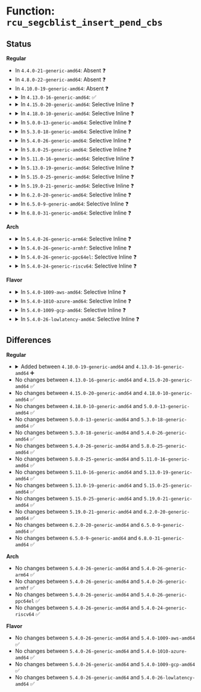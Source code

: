 # Function: <code>rcu_segcblist_insert_pend_cbs</code>

## Status
<b>Regular</b>
<ul>
<li>
In <code>4.4.0-21-generic-amd64</code>: Absent ❓
</li>
<li>
In <code>4.8.0-22-generic-amd64</code>: Absent ❓
</li>
<li>
In <code>4.10.0-19-generic-amd64</code>: Absent ❓
</li>
<li>
<details>
<summary>In <code>4.13.0-16-generic-amd64</code>: ✅</summary>

```c
void rcu_segcblist_insert_pend_cbs(struct rcu_segcblist * rsclp, struct rcu_cblist * rclp)
```

```json
{
  "name": "rcu_segcblist_insert_pend_cbs",
  "collision_type": "Unique Global",
  "inline_type": "No",
  "funcs": [
    {
      "addr": 18446744071579857952,
      "name": "rcu_segcblist_insert_pend_cbs",
      "external": true,
      "loc": "kernel/rcu/rcu_segcblist.c:368",
      "file": "kernel/rcu/rcu_segcblist.c",
      "inline": "seen, unknown",
      "caller_inline": [],
      "caller_func": [
        "kernel/rcu/tree.c:rcutree_dead_cpu"
      ]
    }
  ],
  "symbols": [
    {
      "addr": 18446744071579857952,
      "name": "rcu_segcblist_insert_pend_cbs",
      "section": ".text",
      "bind": "STB_GLOBAL",
      "size": 45
    }
  ]
}
```
</details>
</li>
<li>
<details>
<summary>In <code>4.15.0-20-generic-amd64</code>: Selective Inline ❓</summary>

```c
void rcu_segcblist_insert_pend_cbs(struct rcu_segcblist * rsclp, struct rcu_cblist * rclp)
```

```json
{
  "name": "rcu_segcblist_insert_pend_cbs",
  "collision_type": "Unique Global",
  "inline_type": "Selective",
  "funcs": [
    {
      "addr": 18446744071579899294,
      "name": "rcu_segcblist_insert_pend_cbs",
      "external": true,
      "loc": "kernel/rcu/rcu_segcblist.c:285",
      "file": "kernel/rcu/rcu_segcblist.c",
      "inline": "not declared, inlined",
      "caller_inline": [
        "kernel/rcu/rcu_segcblist.c:rcu_segcblist_merge"
      ],
      "caller_func": []
    }
  ],
  "symbols": [
    {
      "addr": 18446744071579898656,
      "name": "rcu_segcblist_insert_pend_cbs",
      "section": ".text",
      "bind": "STB_GLOBAL",
      "size": 45
    }
  ]
}
```
</details>
</li>
<li>
<details>
<summary>In <code>4.18.0-10-generic-amd64</code>: Selective Inline ❓</summary>

```c
void rcu_segcblist_insert_pend_cbs(struct rcu_segcblist * rsclp, struct rcu_cblist * rclp)
```

```json
{
  "name": "rcu_segcblist_insert_pend_cbs",
  "collision_type": "Unique Global",
  "inline_type": "Selective",
  "funcs": [
    {
      "addr": 18446744071579933166,
      "name": "rcu_segcblist_insert_pend_cbs",
      "external": true,
      "loc": "kernel/rcu/rcu_segcblist.c:285",
      "file": "kernel/rcu/rcu_segcblist.c",
      "inline": "not declared, inlined",
      "caller_inline": [
        "kernel/rcu/rcu_segcblist.c:rcu_segcblist_merge"
      ],
      "caller_func": []
    }
  ],
  "symbols": [
    {
      "addr": 18446744071579932592,
      "name": "rcu_segcblist_insert_pend_cbs",
      "section": ".text",
      "bind": "STB_GLOBAL",
      "size": 45
    }
  ]
}
```
</details>
</li>
<li>
<details>
<summary>In <code>5.0.0-13-generic-amd64</code>: Selective Inline ❓</summary>

```c
void rcu_segcblist_insert_pend_cbs(struct rcu_segcblist * rsclp, struct rcu_cblist * rclp)
```

```json
{
  "name": "rcu_segcblist_insert_pend_cbs",
  "collision_type": "Unique Global",
  "inline_type": "Selective",
  "funcs": [
    {
      "addr": 18446744071579980222,
      "name": "rcu_segcblist_insert_pend_cbs",
      "external": true,
      "loc": "kernel/rcu/rcu_segcblist.c:285",
      "file": "kernel/rcu/rcu_segcblist.c",
      "inline": "not declared, inlined",
      "caller_inline": [
        "kernel/rcu/rcu_segcblist.c:rcu_segcblist_merge"
      ],
      "caller_func": []
    }
  ],
  "symbols": [
    {
      "addr": 18446744071579979648,
      "name": "rcu_segcblist_insert_pend_cbs",
      "section": ".text",
      "bind": "STB_GLOBAL",
      "size": 45
    }
  ]
}
```
</details>
</li>
<li>
<details>
<summary>In <code>5.3.0-18-generic-amd64</code>: Selective Inline ❓</summary>

```c
void rcu_segcblist_insert_pend_cbs(struct rcu_segcblist * rsclp, struct rcu_cblist * rclp)
```

```json
{
  "name": "rcu_segcblist_insert_pend_cbs",
  "collision_type": "Unique Global",
  "inline_type": "Selective",
  "funcs": [
    {
      "addr": 18446744071580020718,
      "name": "rcu_segcblist_insert_pend_cbs",
      "external": true,
      "loc": "kernel/rcu/rcu_segcblist.c:272",
      "file": "kernel/rcu/rcu_segcblist.c",
      "inline": "not declared, inlined",
      "caller_inline": [
        "kernel/rcu/rcu_segcblist.c:rcu_segcblist_merge"
      ],
      "caller_func": []
    }
  ],
  "symbols": [
    {
      "addr": 18446744071580020144,
      "name": "rcu_segcblist_insert_pend_cbs",
      "section": ".text",
      "bind": "STB_GLOBAL",
      "size": 45
    }
  ]
}
```
</details>
</li>
<li>
<details>
<summary>In <code>5.4.0-26-generic-amd64</code>: Selective Inline ❓</summary>

```c
void rcu_segcblist_insert_pend_cbs(struct rcu_segcblist * rsclp, struct rcu_cblist * rclp)
```

```json
{
  "name": "rcu_segcblist_insert_pend_cbs",
  "collision_type": "Unique Global",
  "inline_type": "Selective",
  "funcs": [
    {
      "addr": 18446744071580071713,
      "name": "rcu_segcblist_insert_pend_cbs",
      "external": true,
      "loc": "kernel/rcu/rcu_segcblist.c:396",
      "file": "kernel/rcu/rcu_segcblist.c",
      "inline": "not declared, inlined",
      "caller_inline": [
        "kernel/rcu/rcu_segcblist.c:rcu_segcblist_merge"
      ],
      "caller_func": []
    }
  ],
  "symbols": [
    {
      "addr": 18446744071580071072,
      "name": "rcu_segcblist_insert_pend_cbs",
      "section": ".text",
      "bind": "STB_GLOBAL",
      "size": 45
    }
  ]
}
```
</details>
</li>
<li>
<details>
<summary>In <code>5.8.0-25-generic-amd64</code>: Selective Inline ❓</summary>

```c
void rcu_segcblist_insert_pend_cbs(struct rcu_segcblist * rsclp, struct rcu_cblist * rclp)
```

```json
{
  "name": "rcu_segcblist_insert_pend_cbs",
  "collision_type": "Unique Global",
  "inline_type": "Selective",
  "funcs": [
    {
      "addr": 18446744071580130286,
      "name": "rcu_segcblist_insert_pend_cbs",
      "external": true,
      "loc": "kernel/rcu/rcu_segcblist.c:377",
      "file": "kernel/rcu/rcu_segcblist.c",
      "inline": "not declared, inlined",
      "caller_inline": [
        "kernel/rcu/rcu_segcblist.c:rcu_segcblist_merge"
      ],
      "caller_func": []
    }
  ],
  "symbols": [
    {
      "addr": 18446744071580129776,
      "name": "rcu_segcblist_insert_pend_cbs",
      "section": ".text",
      "bind": "STB_GLOBAL",
      "size": 34
    }
  ]
}
```
</details>
</li>
<li>
<details>
<summary>In <code>5.11.0-16-generic-amd64</code>: Selective Inline ❓</summary>

```c
void rcu_segcblist_insert_pend_cbs(struct rcu_segcblist * rsclp, struct rcu_cblist * rclp)
```

```json
{
  "name": "rcu_segcblist_insert_pend_cbs",
  "collision_type": "Unique Global",
  "inline_type": "Selective",
  "funcs": [
    {
      "addr": 18446744071580108510,
      "name": "rcu_segcblist_insert_pend_cbs",
      "external": true,
      "loc": "kernel/rcu/rcu_segcblist.c:377",
      "file": "kernel/rcu/rcu_segcblist.c",
      "inline": "not declared, inlined",
      "caller_inline": [
        "kernel/rcu/rcu_segcblist.c:rcu_segcblist_merge"
      ],
      "caller_func": []
    }
  ],
  "symbols": [
    {
      "addr": 18446744071580107968,
      "name": "rcu_segcblist_insert_pend_cbs",
      "section": ".text",
      "bind": "STB_GLOBAL",
      "size": 34
    }
  ]
}
```
</details>
</li>
<li>
<details>
<summary>In <code>5.13.0-19-generic-amd64</code>: Selective Inline ❓</summary>

```c
void rcu_segcblist_insert_pend_cbs(struct rcu_segcblist * rsclp, struct rcu_cblist * rclp)
```

```json
{
  "name": "rcu_segcblist_insert_pend_cbs",
  "collision_type": "Unique Global",
  "inline_type": "Selective",
  "funcs": [
    {
      "addr": 18446744071580112295,
      "name": "rcu_segcblist_insert_pend_cbs",
      "external": true,
      "loc": "kernel/rcu/rcu_segcblist.c:467",
      "file": "kernel/rcu/rcu_segcblist.c",
      "inline": "not declared, inlined",
      "caller_inline": [
        "kernel/rcu/rcu_segcblist.c:rcu_segcblist_merge"
      ],
      "caller_func": []
    }
  ],
  "symbols": [
    {
      "addr": 18446744071580111632,
      "name": "rcu_segcblist_insert_pend_cbs",
      "section": ".text",
      "bind": "STB_GLOBAL",
      "size": 47
    }
  ]
}
```
</details>
</li>
<li>
<details>
<summary>In <code>5.15.0-25-generic-amd64</code>: Selective Inline ❓</summary>

```c
void rcu_segcblist_insert_pend_cbs(struct rcu_segcblist * rsclp, struct rcu_cblist * rclp)
```

```json
{
  "name": "rcu_segcblist_insert_pend_cbs",
  "collision_type": "Unique Global",
  "inline_type": "Selective",
  "funcs": [
    {
      "addr": 18446744071580254343,
      "name": "rcu_segcblist_insert_pend_cbs",
      "external": true,
      "loc": "kernel/rcu/rcu_segcblist.c:467",
      "file": "kernel/rcu/rcu_segcblist.c",
      "inline": "not declared, inlined",
      "caller_inline": [
        "kernel/rcu/rcu_segcblist.c:rcu_segcblist_merge"
      ],
      "caller_func": []
    }
  ],
  "symbols": [
    {
      "addr": 18446744071580253344,
      "name": "rcu_segcblist_insert_pend_cbs",
      "section": ".text",
      "bind": "STB_GLOBAL",
      "size": 47
    }
  ]
}
```
</details>
</li>
<li>
<details>
<summary>In <code>5.19.0-21-generic-amd64</code>: Selective Inline ❓</summary>

```c
void rcu_segcblist_insert_pend_cbs(struct rcu_segcblist * rsclp, struct rcu_cblist * rclp)
```

```json
{
  "name": "rcu_segcblist_insert_pend_cbs",
  "collision_type": "Unique Global",
  "inline_type": "Selective",
  "funcs": [
    {
      "addr": 18446744071580423143,
      "name": "rcu_segcblist_insert_pend_cbs",
      "external": true,
      "loc": "kernel/rcu/rcu_segcblist.c:465",
      "file": "kernel/rcu/rcu_segcblist.c",
      "inline": "not declared, inlined",
      "caller_inline": [
        "kernel/rcu/rcu_segcblist.c:rcu_segcblist_merge"
      ],
      "caller_func": []
    }
  ],
  "symbols": [
    {
      "addr": 18446744071580422096,
      "name": "rcu_segcblist_insert_pend_cbs",
      "section": ".text",
      "bind": "STB_GLOBAL",
      "size": 59
    }
  ]
}
```
</details>
</li>
<li>
<details>
<summary>In <code>6.2.0-20-generic-amd64</code>: Selective Inline ❓</summary>

```c
void rcu_segcblist_insert_pend_cbs(struct rcu_segcblist * rsclp, struct rcu_cblist * rclp)
```

```json
{
  "name": "rcu_segcblist_insert_pend_cbs",
  "collision_type": "Unique Global",
  "inline_type": "Selective",
  "funcs": [
    {
      "addr": 18446744071580663127,
      "name": "rcu_segcblist_insert_pend_cbs",
      "external": true,
      "loc": "kernel/rcu/rcu_segcblist.c:465",
      "file": "kernel/rcu/rcu_segcblist.c",
      "inline": "not declared, inlined",
      "caller_inline": [
        "kernel/rcu/rcu_segcblist.c:rcu_segcblist_merge"
      ],
      "caller_func": []
    }
  ],
  "symbols": [
    {
      "addr": 18446744071580662032,
      "name": "rcu_segcblist_insert_pend_cbs",
      "section": ".text",
      "bind": "STB_GLOBAL",
      "size": 59
    }
  ]
}
```
</details>
</li>
<li>
<details>
<summary>In <code>6.5.0-9-generic-amd64</code>: Selective Inline ❓</summary>

```c
void rcu_segcblist_insert_pend_cbs(struct rcu_segcblist * rsclp, struct rcu_cblist * rclp)
```

```json
{
  "name": "rcu_segcblist_insert_pend_cbs",
  "collision_type": "Unique Global",
  "inline_type": "Selective",
  "funcs": [
    {
      "addr": 18446744071580739319,
      "name": "rcu_segcblist_insert_pend_cbs",
      "external": true,
      "loc": "kernel/rcu/rcu_segcblist.c:465",
      "file": "kernel/rcu/rcu_segcblist.c",
      "inline": "not declared, inlined",
      "caller_inline": [
        "kernel/rcu/rcu_segcblist.c:rcu_segcblist_merge"
      ],
      "caller_func": []
    }
  ],
  "symbols": [
    {
      "addr": 18446744071580738224,
      "name": "rcu_segcblist_insert_pend_cbs",
      "section": ".text",
      "bind": "STB_GLOBAL",
      "size": 59
    }
  ]
}
```
</details>
</li>
<li>
<details>
<summary>In <code>6.8.0-31-generic-amd64</code>: Selective Inline ❓</summary>

```c
void rcu_segcblist_insert_pend_cbs(struct rcu_segcblist * rsclp, struct rcu_cblist * rclp)
```

```json
{
  "name": "rcu_segcblist_insert_pend_cbs",
  "collision_type": "Unique Global",
  "inline_type": "Selective",
  "funcs": [
    {
      "addr": 18446744071580824281,
      "name": "rcu_segcblist_insert_pend_cbs",
      "external": true,
      "loc": "kernel/rcu/rcu_segcblist.c:465",
      "file": "kernel/rcu/rcu_segcblist.c",
      "inline": "not declared, inlined",
      "caller_inline": [
        "kernel/rcu/rcu_segcblist.c:rcu_segcblist_merge"
      ],
      "caller_func": [
        "kernel/rcu/tree.c:rcu_nocb_do_flush_bypass"
      ]
    }
  ],
  "symbols": [
    {
      "addr": 18446744071580823200,
      "name": "rcu_segcblist_insert_pend_cbs",
      "section": ".text",
      "bind": "STB_GLOBAL",
      "size": 59
    }
  ]
}
```
</details>
</li>
</ul>
<b>Arch</b>
<ul>
<li>
<details>
<summary>In <code>5.4.0-26-generic-arm64</code>: Selective Inline ❓</summary>

```c
void rcu_segcblist_insert_pend_cbs(struct rcu_segcblist * rsclp, struct rcu_cblist * rclp)
```

```json
{
  "name": "rcu_segcblist_insert_pend_cbs",
  "collision_type": "Unique Global",
  "inline_type": "Selective",
  "funcs": [
    {
      "addr": 18446603336491284880,
      "name": "rcu_segcblist_insert_pend_cbs",
      "external": true,
      "loc": "kernel/rcu/rcu_segcblist.c:396",
      "file": "kernel/rcu/rcu_segcblist.c",
      "inline": "not declared, inlined",
      "caller_inline": [
        "kernel/rcu/rcu_segcblist.c:rcu_segcblist_merge"
      ],
      "caller_func": []
    }
  ],
  "symbols": [
    {
      "addr": 18446603336491284136,
      "name": "rcu_segcblist_insert_pend_cbs",
      "section": ".text",
      "bind": "STB_GLOBAL",
      "size": 68
    }
  ]
}
```
</details>
</li>
<li>
<details>
<summary>In <code>5.4.0-26-generic-armhf</code>: Selective Inline ❓</summary>

```c
void rcu_segcblist_insert_pend_cbs(struct rcu_segcblist * rsclp, struct rcu_cblist * rclp)
```

```json
{
  "name": "rcu_segcblist_insert_pend_cbs",
  "collision_type": "Unique Global",
  "inline_type": "Selective",
  "funcs": [
    {
      "addr": 3225291988,
      "name": "rcu_segcblist_insert_pend_cbs",
      "external": true,
      "loc": "kernel/rcu/rcu_segcblist.c:396",
      "file": "kernel/rcu/rcu_segcblist.c",
      "inline": "not declared, inlined",
      "caller_inline": [
        "kernel/rcu/rcu_segcblist.c:rcu_segcblist_merge"
      ],
      "caller_func": []
    }
  ],
  "symbols": [
    {
      "addr": 3225291132,
      "name": "rcu_segcblist_insert_pend_cbs",
      "section": ".text",
      "bind": "STB_GLOBAL",
      "size": 64
    }
  ]
}
```
</details>
</li>
<li>
<details>
<summary>In <code>5.4.0-26-generic-ppc64el</code>: Selective Inline ❓</summary>

```c
void rcu_segcblist_insert_pend_cbs(struct rcu_segcblist * rsclp, struct rcu_cblist * rclp)
```

```json
{
  "name": "rcu_segcblist_insert_pend_cbs",
  "collision_type": "Unique Global",
  "inline_type": "Selective",
  "funcs": [
    {
      "addr": 13835058055284189712,
      "name": "rcu_segcblist_insert_pend_cbs",
      "external": true,
      "loc": "kernel/rcu/rcu_segcblist.c:396",
      "file": "kernel/rcu/rcu_segcblist.c",
      "inline": "not declared, inlined",
      "caller_inline": [
        "kernel/rcu/rcu_segcblist.c:rcu_segcblist_merge"
      ],
      "caller_func": []
    }
  ],
  "symbols": [
    {
      "addr": 13835058055284188880,
      "name": "rcu_segcblist_insert_pend_cbs",
      "section": ".text",
      "bind": "STB_GLOBAL",
      "size": 52
    }
  ]
}
```
</details>
</li>
<li>
<details>
<summary>In <code>5.4.0-24-generic-riscv64</code>: Selective Inline ❓</summary>

```c
void rcu_segcblist_insert_pend_cbs(struct rcu_segcblist * rsclp, struct rcu_cblist * rclp)
```

```json
{
  "name": "rcu_segcblist_insert_pend_cbs",
  "collision_type": "Unique Global",
  "inline_type": "Selective",
  "funcs": [
    {
      "addr": 18446743936271801836,
      "name": "rcu_segcblist_insert_pend_cbs",
      "external": true,
      "loc": "kernel/rcu/rcu_segcblist.c:396",
      "file": "kernel/rcu/rcu_segcblist.c",
      "inline": "not declared, inlined",
      "caller_inline": [
        "kernel/rcu/rcu_segcblist.c:rcu_segcblist_merge"
      ],
      "caller_func": []
    }
  ],
  "symbols": [
    {
      "addr": 18446743936271801272,
      "name": "rcu_segcblist_insert_pend_cbs",
      "section": ".text",
      "bind": "STB_GLOBAL",
      "size": 60
    }
  ]
}
```
</details>
</li>
</ul>
<b>Flavor</b>
<ul>
<li>
<details>
<summary>In <code>5.4.0-1009-aws-amd64</code>: Selective Inline ❓</summary>

```c
void rcu_segcblist_insert_pend_cbs(struct rcu_segcblist * rsclp, struct rcu_cblist * rclp)
```

```json
{
  "name": "rcu_segcblist_insert_pend_cbs",
  "collision_type": "Unique Global",
  "inline_type": "Selective",
  "funcs": [
    {
      "addr": 18446744071580040449,
      "name": "rcu_segcblist_insert_pend_cbs",
      "external": true,
      "loc": "kernel/rcu/rcu_segcblist.c:396",
      "file": "kernel/rcu/rcu_segcblist.c",
      "inline": "not declared, inlined",
      "caller_inline": [
        "kernel/rcu/rcu_segcblist.c:rcu_segcblist_merge"
      ],
      "caller_func": []
    }
  ],
  "symbols": [
    {
      "addr": 18446744071580039808,
      "name": "rcu_segcblist_insert_pend_cbs",
      "section": ".text",
      "bind": "STB_GLOBAL",
      "size": 45
    }
  ]
}
```
</details>
</li>
<li>
<details>
<summary>In <code>5.4.0-1010-azure-amd64</code>: Selective Inline ❓</summary>

```c
void rcu_segcblist_insert_pend_cbs(struct rcu_segcblist * rsclp, struct rcu_cblist * rclp)
```

```json
{
  "name": "rcu_segcblist_insert_pend_cbs",
  "collision_type": "Unique Global",
  "inline_type": "Selective",
  "funcs": [
    {
      "addr": 18446744071579985759,
      "name": "rcu_segcblist_insert_pend_cbs",
      "external": true,
      "loc": "kernel/rcu/rcu_segcblist.c:396",
      "file": "kernel/rcu/rcu_segcblist.c",
      "inline": "not declared, inlined",
      "caller_inline": [
        "kernel/rcu/rcu_segcblist.c:rcu_segcblist_merge"
      ],
      "caller_func": [
        "kernel/rcu/tree.c:rcu_nocb_do_flush_bypass"
      ]
    }
  ],
  "symbols": [
    {
      "addr": 18446744071579985152,
      "name": "rcu_segcblist_insert_pend_cbs",
      "section": ".text",
      "bind": "STB_GLOBAL",
      "size": 45
    }
  ]
}
```
</details>
</li>
<li>
<details>
<summary>In <code>5.4.0-1009-gcp-amd64</code>: Selective Inline ❓</summary>

```c
void rcu_segcblist_insert_pend_cbs(struct rcu_segcblist * rsclp, struct rcu_cblist * rclp)
```

```json
{
  "name": "rcu_segcblist_insert_pend_cbs",
  "collision_type": "Unique Global",
  "inline_type": "Selective",
  "funcs": [
    {
      "addr": 18446744071580031985,
      "name": "rcu_segcblist_insert_pend_cbs",
      "external": true,
      "loc": "kernel/rcu/rcu_segcblist.c:396",
      "file": "kernel/rcu/rcu_segcblist.c",
      "inline": "not declared, inlined",
      "caller_inline": [
        "kernel/rcu/rcu_segcblist.c:rcu_segcblist_merge"
      ],
      "caller_func": []
    }
  ],
  "symbols": [
    {
      "addr": 18446744071580031344,
      "name": "rcu_segcblist_insert_pend_cbs",
      "section": ".text",
      "bind": "STB_GLOBAL",
      "size": 45
    }
  ]
}
```
</details>
</li>
<li>
<details>
<summary>In <code>5.4.0-26-lowlatency-amd64</code>: Selective Inline ❓</summary>

```c
void rcu_segcblist_insert_pend_cbs(struct rcu_segcblist * rsclp, struct rcu_cblist * rclp)
```

```json
{
  "name": "rcu_segcblist_insert_pend_cbs",
  "collision_type": "Unique Global",
  "inline_type": "Selective",
  "funcs": [
    {
      "addr": 18446744071580082689,
      "name": "rcu_segcblist_insert_pend_cbs",
      "external": true,
      "loc": "kernel/rcu/rcu_segcblist.c:396",
      "file": "kernel/rcu/rcu_segcblist.c",
      "inline": "not declared, inlined",
      "caller_inline": [
        "kernel/rcu/rcu_segcblist.c:rcu_segcblist_merge"
      ],
      "caller_func": []
    }
  ],
  "symbols": [
    {
      "addr": 18446744071580082048,
      "name": "rcu_segcblist_insert_pend_cbs",
      "section": ".text",
      "bind": "STB_GLOBAL",
      "size": 45
    }
  ]
}
```
</details>
</li>
</ul>

## Differences
<b>Regular</b>
<ul>
<li>
<details>
<summary>Added between <code>4.10.0-19-generic-amd64</code> and <code>4.13.0-16-generic-amd64</code> ➕</summary>

```c
void rcu_segcblist_insert_pend_cbs(struct rcu_segcblist * rsclp, struct rcu_cblist * rclp)
```
</details>
</li>
<li>
No changes between <code>4.13.0-16-generic-amd64</code> and <code>4.15.0-20-generic-amd64</code> ✅
</li>
<li>
No changes between <code>4.15.0-20-generic-amd64</code> and <code>4.18.0-10-generic-amd64</code> ✅
</li>
<li>
No changes between <code>4.18.0-10-generic-amd64</code> and <code>5.0.0-13-generic-amd64</code> ✅
</li>
<li>
No changes between <code>5.0.0-13-generic-amd64</code> and <code>5.3.0-18-generic-amd64</code> ✅
</li>
<li>
No changes between <code>5.3.0-18-generic-amd64</code> and <code>5.4.0-26-generic-amd64</code> ✅
</li>
<li>
No changes between <code>5.4.0-26-generic-amd64</code> and <code>5.8.0-25-generic-amd64</code> ✅
</li>
<li>
No changes between <code>5.8.0-25-generic-amd64</code> and <code>5.11.0-16-generic-amd64</code> ✅
</li>
<li>
No changes between <code>5.11.0-16-generic-amd64</code> and <code>5.13.0-19-generic-amd64</code> ✅
</li>
<li>
No changes between <code>5.13.0-19-generic-amd64</code> and <code>5.15.0-25-generic-amd64</code> ✅
</li>
<li>
No changes between <code>5.15.0-25-generic-amd64</code> and <code>5.19.0-21-generic-amd64</code> ✅
</li>
<li>
No changes between <code>5.19.0-21-generic-amd64</code> and <code>6.2.0-20-generic-amd64</code> ✅
</li>
<li>
No changes between <code>6.2.0-20-generic-amd64</code> and <code>6.5.0-9-generic-amd64</code> ✅
</li>
<li>
No changes between <code>6.5.0-9-generic-amd64</code> and <code>6.8.0-31-generic-amd64</code> ✅
</li>
</ul>
<b>Arch</b>
<ul>
<li>
No changes between <code>5.4.0-26-generic-amd64</code> and <code>5.4.0-26-generic-arm64</code> ✅
</li>
<li>
No changes between <code>5.4.0-26-generic-amd64</code> and <code>5.4.0-26-generic-armhf</code> ✅
</li>
<li>
No changes between <code>5.4.0-26-generic-amd64</code> and <code>5.4.0-26-generic-ppc64el</code> ✅
</li>
<li>
No changes between <code>5.4.0-26-generic-amd64</code> and <code>5.4.0-24-generic-riscv64</code> ✅
</li>
</ul>
<b>Flavor</b>
<ul>
<li>
No changes between <code>5.4.0-26-generic-amd64</code> and <code>5.4.0-1009-aws-amd64</code> ✅
</li>
<li>
No changes between <code>5.4.0-26-generic-amd64</code> and <code>5.4.0-1010-azure-amd64</code> ✅
</li>
<li>
No changes between <code>5.4.0-26-generic-amd64</code> and <code>5.4.0-1009-gcp-amd64</code> ✅
</li>
<li>
No changes between <code>5.4.0-26-generic-amd64</code> and <code>5.4.0-26-lowlatency-amd64</code> ✅
</li>
</ul>

